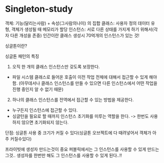 # Singleton-study

객체: 기능(달리는사람) + 속성(그사람의나이) 의 집합
클래스: 사용자 정의 데이터 유형, 객체가 생성될 때 메모리가 할당
인스턴스: 서로 다른 상태를 가지게 하기 위해서(각자 다른 개성을 존중)
         인간이란 클래스 생성시 70억개의 인스턴스가 있는 것!


싱글톤이란?


싱글톤 패턴의 특징

1. 오직 한 개의 클래스 인스턴스만 갖도록 보장한다.
- 파일 시스템 클래스로 들어온 호출이 이전 작업 전체에 대해서 접근할 수 있게 해야함.
  (아무데서나 클래스 인스턴스를 만들 수 있으면 다른 인스턴스에서 어떤 작업을 진행 중인지 알 수 없기 때문)

2. 하나의 클래스 인스턴스를 전역에서 접근할 수 있는 방법을 제공한다.
- 누구든지 인스턴스에 접근할 수 있다.
- 싱글턴을 필요로 할 때까지 인스턴스 초기화를 미루는 역할을 한다. -> 한번도 사용하지 않으면 초기화되지 않는다. 
  

단점: 싱글톤 사용 중 크기가 커질 수 있다(싱글톤 오브젝트에 다 때려넣어서 객체가 아주 커질수있다)

프라이빗에 생성자 만드는것이 중요
퍼블릭에서는 그 인스턴스를 사용할 수 있게 만드는 그것..
생성자를 한번만 해도 그 인스턴스를 사용할 수 있게 된다..!!

